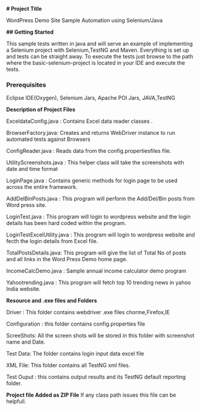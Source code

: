 **# Project Title**

WordPress Demo Site Sample Automation using Selenium/Java

**## Getting Started**

This sample tests written in java and will serve an example of implementing a Selenium project with Selenium,TestNG and Maven. Everything is set up and tests can be  straight away.  To execute the tests just browse to the path where the basic-selenium-project is located in your IDE  and  execute the tests.

### Prerequisites

Eclipse IDE(Oxygen),
Selenium Jars,
Apache POI Jars,
JAVA,TestNG


**Description of Project Files**


ExceldataConfig.java :    Contains Excel data reader classes .

BrowserFactory.java:   Creates and returns WebDriver instance to run automated tests against Browsers

ConfigReader.java :   Reads data from the config.propertiesfiles file.

UtilityScreenshots.java :  This helper class will take the screenshots with date and time format

LoginPage.java :  Contains generic methods for login page to be used across the entire framework.

AddDelBinPosts.java :  This program will perform the  Add/Del/Bin posts from Word press site.

LoginTest.java :  This program will login to wordpress website and the login details has been hard coded within the program.

LoginTestExcelUtility.java : This program will login to wordpress website and fecth the  login details from Excel file.



TotalPostsDetails.java:   This program will give the list of  Total No of posts and all links in the Word Press Demo home page.

IncomeCalcDemo.java :  Sample annual income calculator demo program

Yahootrending.java  :  This program will fetch top 10 trending news in yahoo India website.


**Resource and .exe files and Folders**


Driver :   This folder contains webdriver .exe files chorme,Firefox,IE

Configuration : this folder contains config.properties file

ScreeShots: All the screen shots will be stored in this folder with screenshot name and Date.

Test Data: The folder contains login input data excel file 

XML File: This folder contains all TestNG xml files.

Test Ouput : this contains output results and its TestNG default reporting folder.

**Project file Added as ZIP File**
If any class path issues this file can be helpfull.












